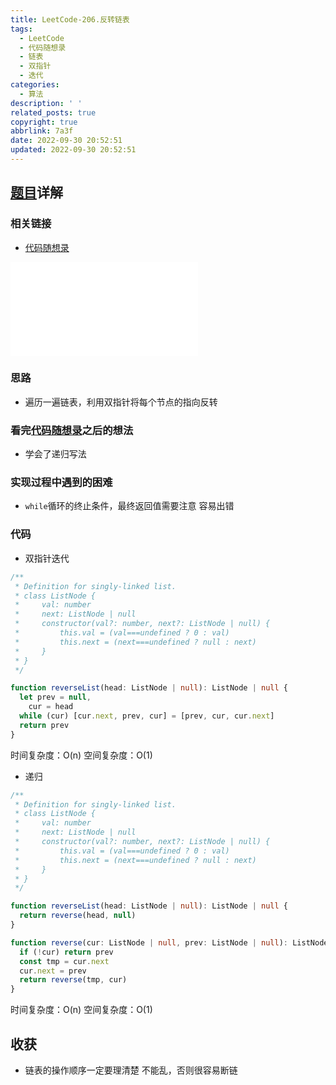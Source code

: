 ```yaml
---
title: LeetCode-206.反转链表
tags:
  - LeetCode
  - 代码随想录
  - 链表
  - 双指针
  - 迭代
categories:
  - 算法
description: ' '
related_posts: true
copyright: true
abbrlink: 7a3f
date: 2022-09-30 20:52:51
updated: 2022-09-30 20:52:51
---
```


## [题目](https://leetcode.cn/problems/reverse-linked-list/)详解

### 相关链接

- [代码随想录](https://programmercarl.com/0206.翻转链表.html)

<iframe class="iframe_video" src="//player.bilibili.com/player.html?aid=598107226&bvid=BV1nB4y1i7eL&cid=763421475&page=1" scrolling="no" border="0" frameborder="no" framespacing="0" allowfullscreen="true"> </iframe>

### 思路

- 遍历一遍链表，利用双指针将每个节点的指向反转

### 看完[代码随想录](https://programmercarl.com/0206.翻转链表.html)之后的想法

- 学会了递归写法

### 实现过程中遇到的困难

- `while`循环的终止条件，最终返回值需要注意 容易出错

### 代码

- 双指针迭代

```ts TypeScript
/**
 * Definition for singly-linked list.
 * class ListNode {
 *     val: number
 *     next: ListNode | null
 *     constructor(val?: number, next?: ListNode | null) {
 *         this.val = (val===undefined ? 0 : val)
 *         this.next = (next===undefined ? null : next)
 *     }
 * }
 */

function reverseList(head: ListNode | null): ListNode | null {
  let prev = null,
    cur = head
  while (cur) [cur.next, prev, cur] = [prev, cur, cur.next]
  return prev
}
```

时间复杂度：O(n)
空间复杂度：O(1)

- 递归

```ts TypeScript
/**
 * Definition for singly-linked list.
 * class ListNode {
 *     val: number
 *     next: ListNode | null
 *     constructor(val?: number, next?: ListNode | null) {
 *         this.val = (val===undefined ? 0 : val)
 *         this.next = (next===undefined ? null : next)
 *     }
 * }
 */

function reverseList(head: ListNode | null): ListNode | null {
  return reverse(head, null)
}

function reverse(cur: ListNode | null, prev: ListNode | null): ListNode | null {
  if (!cur) return prev
  const tmp = cur.next
  cur.next = prev
  return reverse(tmp, cur)
}
```

时间复杂度：O(n)
空间复杂度：O(1)

## 收获

- 链表的操作顺序一定要理清楚 不能乱，否则很容易断链
